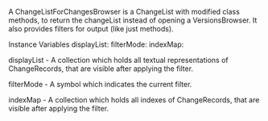 A ChangeListForChangesBrowser is a ChangeList with modified class methods, to return the changeList instead of opening a VersionsBrowser.
It also provides filters for output (like just methods).

Instance Variables
	displayList: 		<OrderedCollection>
	filterMode: 		<Symobol>
	indexMap: 		<OrderedCollection>
			
displayList
	- A collection which holds all textual representations of ChangeRecords, that are visible after applying the filter.

filterMode
	- A symbol which indicates the current filter.

indexMap
	- A collection which holds all indexes of ChangeRecords, that are visible after applying the filter.